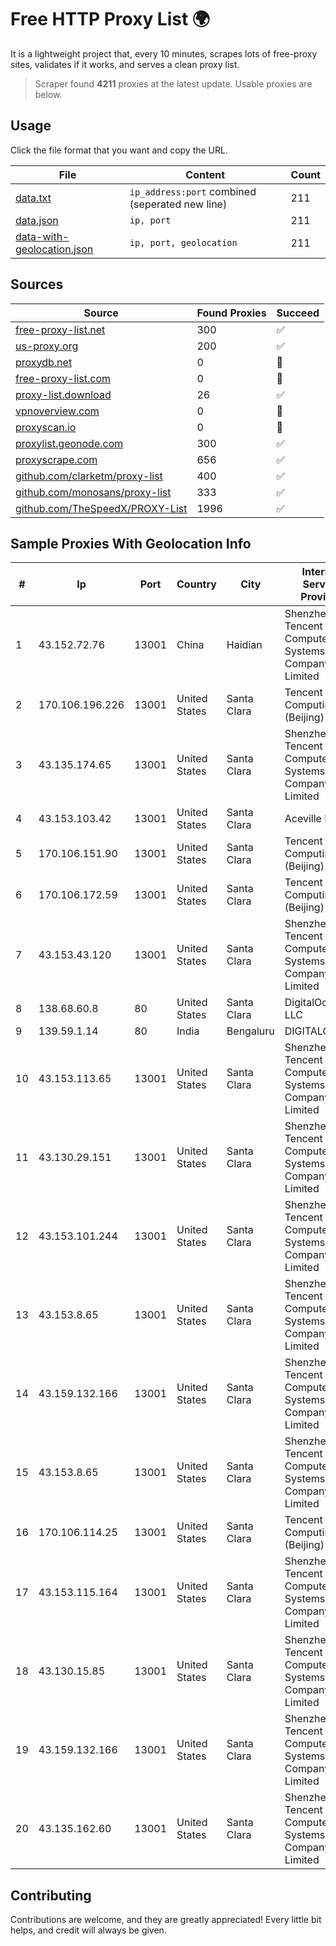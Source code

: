 
# Free HTTP Proxy List 🌍

It is a lightweight project that, every 10 minutes, scrapes lots of free-proxy sites, validates if it works, and serves a clean proxy list.


> Scraper found **4211** proxies at the latest update. Usable proxies are below.

## Usage

Click the file format that you want and copy the URL.


|File|Content|Count|
|----|-------|-----|
|[data.txt](https://raw.githubusercontent.com/themiralay/Proxy-List-World/master/data.txt)|`ip_address:port` combined (seperated new line)|211|
|[data.json](https://raw.githubusercontent.com/themiralay/Proxy-List-World/master/data.json)|`ip, port`|211|
|[data-with-geolocation.json](https://raw.githubusercontent.com/themiralay/Proxy-List-World/master/data-with-geolocation.json)|`ip, port, geolocation`|211|

## Sources

|Source|Found Proxies|Succeed|
|------|-------------|-------|
|[free-proxy-list.net](https://free-proxy-list.net)|300|✅|
|[us-proxy.org](https://www.us-proxy.org)|200|✅|
|[proxydb.net](http://proxydb.net)|0|🚫|
|[free-proxy-list.com](https://free-proxy-list.com/?page=&port=&type%5B%5D=http&type%5B%5D=https&up_time=0&search=Search)|0|🚫|
|[proxy-list.download](https://www.proxy-list.download/HTTP)|26|✅|
|[vpnoverview.com](https://vpnoverview.com/privacy/anonymous-browsing/free-proxy-servers)|0|🚫|
|[proxyscan.io](https://www.proxyscan.io)|0|🚫|
|[proxylist.geonode.com](https://proxylist.geonode.com/api/proxy-list?limit=300&page=1&sort_by=lastChecked&sort_type=desc&protocols=http,https)|300|✅|
|[proxyscrape.com](https://api.proxyscrape.com/v2/?request=displayproxies&protocol=http&timeout=10000&country=all&ssl=all&anonymity=all)|656|✅|
|[github.com/clarketm/proxy-list](https://raw.githubusercontent.com/clarketm/proxy-list/master/proxy-list-raw.txt)|400|✅|
|[github.com/monosans/proxy-list](https://raw.githubusercontent.com/monosans/proxy-list/main/proxies/http.txt)|333|✅|
|[github.com/TheSpeedX/PROXY-List](https://raw.githubusercontent.com/TheSpeedX/PROXY-List/master/http.txt)|1996|✅|


## Sample Proxies With Geolocation Info

|#|Ip|Port|Country|City|Internet Service Provider|
|-|--|----|-------|----|-------------------------|
|1|43.152.72.76|13001|China|Haidian|Shenzhen Tencent Computer Systems Company Limited|
|2|170.106.196.226|13001|United States|Santa Clara|Tencent Cloud Computing (Beijing) Co|
|3|43.135.174.65|13001|United States|Santa Clara|Shenzhen Tencent Computer Systems Company Limited|
|4|43.153.103.42|13001|United States|Santa Clara|Aceville Pte.ltd|
|5|170.106.151.90|13001|United States|Santa Clara|Tencent Cloud Computing (Beijing) Co|
|6|170.106.172.59|13001|United States|Santa Clara|Tencent Cloud Computing (Beijing) Co|
|7|43.153.43.120|13001|United States|Santa Clara|Shenzhen Tencent Computer Systems Company Limited|
|8|138.68.60.8|80|United States|Santa Clara|DigitalOcean, LLC|
|9|139.59.1.14|80|India|Bengaluru|DIGITALOCEAN|
|10|43.153.113.65|13001|United States|Santa Clara|Shenzhen Tencent Computer Systems Company Limited|
|11|43.130.29.151|13001|United States|Santa Clara|Shenzhen Tencent Computer Systems Company Limited|
|12|43.153.101.244|13001|United States|Santa Clara|Shenzhen Tencent Computer Systems Company Limited|
|13|43.153.8.65|13001|United States|Santa Clara|Shenzhen Tencent Computer Systems Company Limited|
|14|43.159.132.166|13001|United States|Santa Clara|Shenzhen Tencent Computer Systems Company Limited|
|15|43.153.8.65|13001|United States|Santa Clara|Shenzhen Tencent Computer Systems Company Limited|
|16|170.106.114.25|13001|United States|Santa Clara|Tencent Cloud Computing (Beijing) Co|
|17|43.153.115.164|13001|United States|Santa Clara|Shenzhen Tencent Computer Systems Company Limited|
|18|43.130.15.85|13001|United States|Santa Clara|Shenzhen Tencent Computer Systems Company Limited|
|19|43.159.132.166|13001|United States|Santa Clara|Shenzhen Tencent Computer Systems Company Limited|
|20|43.135.162.60|13001|United States|Santa Clara|Shenzhen Tencent Computer Systems Company Limited|



## Contributing

Contributions are welcome, and they are greatly appreciated! Every
little bit helps, and credit will always be given.

